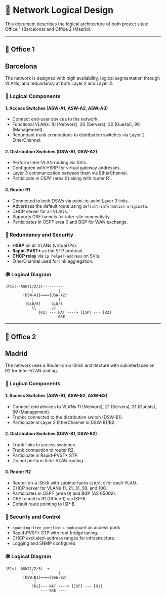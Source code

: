 
# 🧭 Network Logical Design

This document describes the logical architecture of both project sites: Office 1 (Barcelona) and Office 2 (Madrid).

---

## 🏢 Office 1
## Barcelona

The network is designed with high availability, logical segmentation through VLANs, and redundancy at both Layer 2 and Layer 3.

### 📐 Logical Components

#### 1. **Access Switches (ASW-A1, ASW-A2, ASW-A3)**
- Connect end-user devices to the network.
- Functional VLANs: 10 (Network), 20 (Servers), 30 (Guests), 99 (Management).
- Redundant trunk connections to distribution switches via Layer 2 EtherChannel.

#### 2. **Distribution Switches (DSW-A1, DSW-A2)**
- Perform Inter-VLAN routing via SVIs.
- Configured with HSRP for virtual gateway addresses.
- Layer 3 communication between them via EtherChannel.
- Participate in OSPF (area 0) along with router R1.

#### 3. **Router R1**
- Connected to both DSWs via point-to-point Layer 3 links.
- Advertises the default route using `default-information originate`.
- DHCP server for all VLANs.
- Supports GRE tunnels for inter-site connectivity.
- Participates in OSPF area 0 and BGP for WAN exchange.

### 🔁 Redundancy and Security

- **HSRP** on all VLANs (virtual IPs).
- **Rapid-PVST+** as the STP protocol.
- **DHCP relay** via `ip helper-address` on SVIs.
- EtherChannel used for link aggregation.

### 🕸️ Logical Diagram

```
[PCs]--ASW(1/2/3)---------
            |           |
        [DSW-A1]====[DSW-A2]
            |           |
         [Gi0/0]     Gi0/1
            \\       //
               [R1] --- NAT ----> [ISP] --- [R2]
                    --- GRE ---
```

---

## 🏢 Office 2
## Madrid

The network uses a Router-on-a-Stick architecture with subinterfaces on R2 for Inter-VLAN routing.

### 📐 Logical Components

#### 1. **Access Switches (ASW-B1, ASW-B2, ASW-B3)**
- Connect end devices to VLANs 11 (Network), 21 (Servers), 31 (Guests), 99 (Management).
- Trunks connected to the distribution switch (DSW-B1).
- Participate in Layer 2 EtherChannel to DSW-B1/B2.

#### 2. **Distribution Switches (DSW-B1, DSW-B2)**
- Trunk links to access switches.
- Trunk connection to router R2.
- Participate in Rapid-PVST+ STP.
- Do not perform Inter-VLAN routing.

#### 3. **Router R2**
- Router-on-a-Stick with subinterfaces `Gi0/0.X` for each VLAN.
- DHCP server for VLANs 11, 21, 31, 99, and 100.
- Participates in OSPF (area 0) and BGP (AS 65002).
- GRE tunnel to R1 (Office 1) via ISP-B.
- Default route pointing to ISP-B.

### 🔁 Security and Control

- `spanning-tree portfast` + `bpduguard` on access ports.
- Rapid-PVST+ STP with root bridge tuning.
- DHCP excluded-address ranges for infrastructure.
- Logging and SNMP configured.

### 🕸️ Logical Diagram

```
[PCs]--ASW(1/2/3)--+-------------
            |           |
        [DSW-B1]====[DSW-B2]
             |
            [R2]--- NAT ----> [ISP] --- [R1]
                --- GRE ----
```
